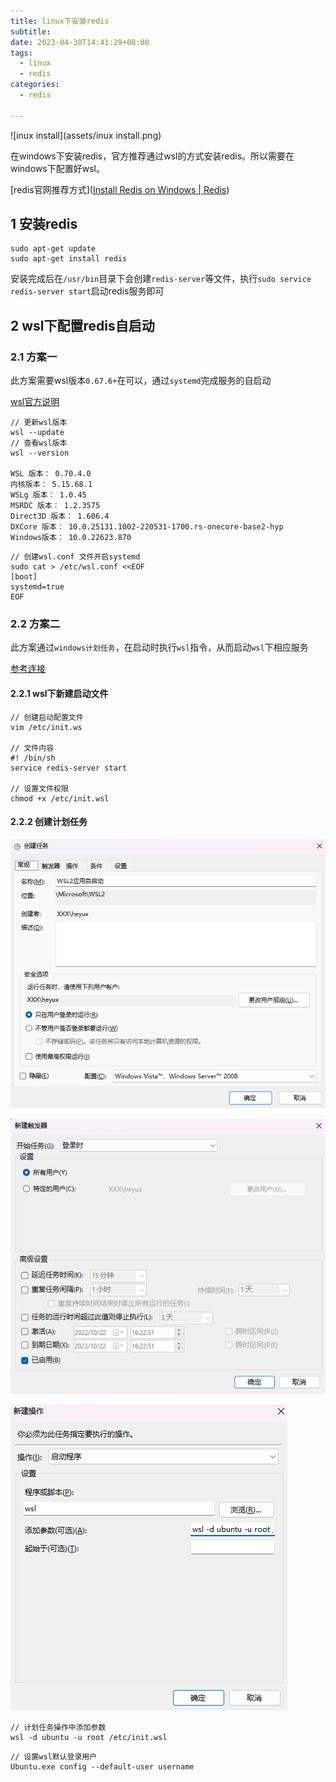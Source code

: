 ```yaml
---
title: linux下安装redis
subtitle: 
date: 2023-04-30T14:41:29+08:00
tags:
  - linux
  - redis
categories:
  - redis

---
```


![inux install](assets/inux install.png)

在windows下安装redis，官方推荐通过wsl的方式安装redis。所以需要在windows下配置好wsl。



<!--more-->

[redis官网推荐方式]([Install Redis on Windows | Redis](https://redis.io/docs/getting-started/installation/install-redis-on-windows/))

## 1 安装redis



```shell
sudo apt-get update
sudo apt-get install redis
```

安装完成后在`/usr/bin`目录下会创建`redis-server`等文件，执行`sudo service redis-server start`启动redis服务即可



## 2 wsl下配置redis自启动

### 2.1 方案一

此方案需要wsl版本` 0.67.6+ `在可以，通过`systemd`完成服务的自启动

[wsl官方说明](https://learn.microsoft.com/zh-cn/windows/wsl/wsl-config)

```shell
// 更新wsl版本
wsl --update
// 查看wsl版本
wsl --version

WSL 版本： 0.70.4.0
内核版本： 5.15.68.1
WSLg 版本： 1.0.45
MSRDC 版本： 1.2.3575
Direct3D 版本： 1.606.4
DXCore 版本： 10.0.25131.1002-220531-1700.rs-onecore-base2-hyp
Windows版本： 10.0.22623.870
```



```shell
// 创建wsl.conf 文件开启systemd
sudo cat > /etc/wsl.conf <<EOF
[boot]
systemd=true
EOF
```



### 2.2 方案二

此方案通过`windows计划任务`，在启动时执行`wsl`指令，从而启动`wsl`下相应服务

[参考连接](https://hk.v2ex.com/t/882117)

#### 2.2.1 wsl下新建启动文件

```shell
// 创建启动配置文件
vim /etc/init.ws

// 文件内容
#! /bin/sh
service redis-server start

// 设置文件权限
chmod +x /etc/init.wsl
```



#### 2.2.2 创建计划任务


![image-20221022162239060](assets/image-20221022162239060.png)

![image-20221022162344353](assets/image-20221022162344353.png)

![image-20221022192904085](assets/image-20221022192904085.png)


```shell
// 计划任务操作中添加参数
wsl -d ubuntu -u root /etc/init.wsl
```



```shell
// 设置wsl默认登录用户
Ubuntu.exe config --default-user username
```

